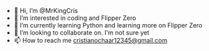 - 👋 Hi, I’m @MrKingCris
- 👀 I’m interested in coding and Flipper Zero
- 🌱 I’m currently learning Python and learning more on Flipper Zero
- 💞️ I’m looking to collaborate on. I'm not sure yet
- 📫 How to reach me cristianochaar12345@gmail.com

<!---
MrKingCris/MrKingCris is a ✨ special ✨ repository because its `README.md` (this file) appears on your GitHub profile.
You can click the Preview link to take a look at your changes.
--->
